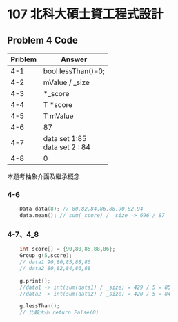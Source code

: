 # 107 北科大碩士資工程式設計

## Problem 4 Code

| Priblem | Answer |
|---|---|
|4-1| bool lessThan()=0;|
|4-2| mValue / _size |
|4-3| *_score |
|4-4| T *score |
|4-5| T mValue |
|4-6| 87 |
|4-7| data set 1:85 <br> data set 2 : 84 |
|4-8| 0 |

本題考抽象介面及繼承概念

### 4-6

```c++
    Data data(8); // 80,82,84,86,88,90,82,94
    data.mean(); // sum(_score) / _size -> 696 / 87 
```

### 4-7、4_8

```c++
    int score[] = {90,80,85,88,86};
    Group g(5,score);
    // data1 90,80,85,88,86
    // data2 80,82,84,86,88

    g.print(); 
    //data1 -> int(sum(data1) / _size) = 429 / 5 = 85
    //data2 -> int(sum(data2) / _size) = 420 / 5 = 84

    g.lessThan(); 
    // 比較大小 return False(0)
```
